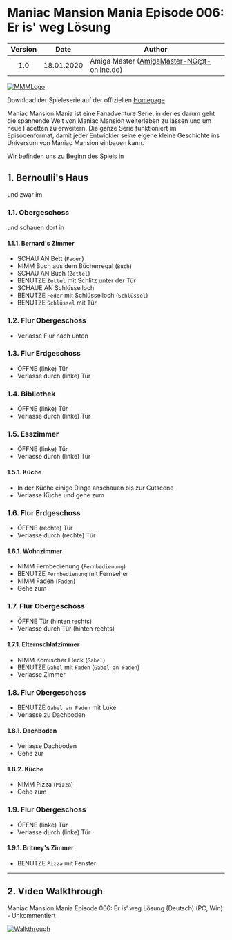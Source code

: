 # Maniac Mansion Mania Episode 006: Er is' weg Lösung

| Version | Date       | Author                                    |
|:-------:|------------|-------------------------------------------|
|  1.0    | 18.01.2020 | Amiga Master (AmigaMaster-NG@t-online.de) |

[![MMMLogo](https://www.maniac-mansion-mania.com/banner/banner.png)](https://www.maniac-mansion-mania.com)

Download der Spieleserie auf der offiziellen [Homepage](https://www.maniac-mansion-mania.com)

Maniac Mansion Mania ist eine Fanadventure Serie, in der es darum geht die spannende Welt von Maniac Mansion weiterleben zu lassen und um neue Facetten zu erweitern. Die ganze Serie funktioniert im Episodenformat, damit jeder Entwickler seine eigene kleine Geschichte ins Universum von Maniac Mansion einbauen kann.

Wir befinden uns zu Beginn des Spiels in

## 1. Bernoulli's Haus

und zwar im

### 1.1. Obergeschoss

und schauen dort in

#### 1.1.1. Bernard's Zimmer

- SCHAU AN Bett (`Feder`)
- NIMM Buch aus dem Bücherregal (`Buch`)
- SCHAU AN Buch (`Zettel`)
- BENUTZE `Zettel` mit Schlitz unter der Tür
- SCHAUE AN Schlüsselloch
- BENUTZE `Feder` mit Schlüsselloch (`Schlüssel`)
- BENUTZE `Schlüssel` mit Tür

### 1.2. Flur Obergeschoss

- Verlasse Flur nach unten

### 1.3. Flur Erdgeschoss

- ÖFFNE (linke) Tür
- Verlasse durch (linke) Tür

### 1.4. Bibliothek

- ÖFFNE (linke) Tür
- Verlasse durch (linke) Tür

### 1.5. Esszimmer

- ÖFFNE (linke) Tür
- Verlasse durch (linke) Tür

#### 1.5.1. Küche

- In der Küche einige Dinge anschauen bis zur Cutscene
- Verlasse Küche und gehe zum

### 1.6. Flur Erdgeschoss

- ÖFFNE (rechte) Tür
- Verlasse durch (rechte) Tür

#### 1.6.1. Wohnzimmer

- NIMM Fernbedienung (`Fernbedienung`)
- BENUTZE `Fernbedienung` mit Fernseher
- NIMM Faden (`Faden`)
- Gehe zum

### 1.7. Flur Obergeschoss

- ÖFFNE Tür (hinten rechts)
- Verlasse durch Tür (hinten rechts)

#### 1.7.1. Elternschlafzimmer

- NIMM Komischer Fleck (`Gabel`)
- BENUTZE `Gabel` mit `Faden` (`Gabel an Faden`)
- Verlasse Zimmer

### 1.8. Flur Obergeschoss

- BENUTZE `Gabel an Faden` mit Luke
- Verlasse zu Dachboden

#### 1.8.1. Dachboden

- Verlasse Dachboden
- Gehe zur

#### 1.8.2. Küche

- NIMM Pizza (`Pizza`)
- Gehe zum

### 1.9. Flur Obergeschoss

- ÖFFNE (linke) Tür
- Verlasse durch (linke) Tür

#### 1.9.1. Britney's Zimmer

- BENUTZE `Pizza` mit Fenster

--------------------------------------------------------------------------------

## 2. Video Walkthrough

Maniac Mansion Mania Episode 006: Er is’ weg Lösung (Deutsch) (PC, Win) - Unkommentiert

[![Walkthrough](https://img.youtube.com/vi/_w8qekelkcY/0.jpg)](https://www.youtube.com/watch?v=_w8qekelkcY)
